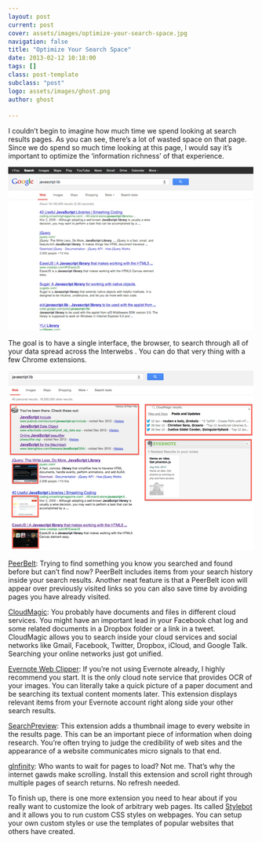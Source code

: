 ```yaml
---
layout: post
current: post
cover: assets/images/optimize-your-search-space.jpg
navigation: false
title: "Optimize Your Search Space"
date: 2013-02-12 10:18:00
tags: []
class: post-template
subclass: "post"
logo: assets/images/ghost.png
author: ghost

---
```


I couldn’t begin to imagine how much time we spend looking at search results pages. As you can see, there’s a lot of wasted space on that page. Since we do spend so much time looking at this page, I would say it’s important to optimize the ‘information richness’ of that experience. 

![image](/assets/images/opti-1.png)

The goal is to have a single interface, the browser, to search through all of your data spread across the Interwebs . You can do that very thing with a few Chrome extensions.

![image](/assets/images/opti-2.png)

[PeerBelt](https://href.li/?http://www.peerbelt.com): Trying to find something you know you searched and found before but can’t find now? PeerBelt includes items from your search history inside your search results. Another neat feature is that a PeerBelt icon will appear over previously visited links so you can also save time by avoiding pages you have already visited. 

[CloudMagic](https://href.li/?https://cloudmagic.com/k/downloads): You probably have documents and files in different cloud services. You might have an important lead in your Facebook chat log and some related documents in a Dropbox folder or a link in a tweet. CloudMagic allows you to search inside your cloud services and social networks like Gmail, Facebook, Twitter, Dropbox, iCloud, and Google Talk. Searching your online networks just got unified. 

[Evernote Web Clipper](https://href.li/?http://evernote.com/webclipper/): If you’re not using Evernote already, I highly recommend you start. It is the only cloud note service that provides OCR of your images. You can literally take a quick picture of a paper document and be searching its textual content moments later. This extension displays relevant items from your Evernote account right along side your other search results.

[SearchPreview](https://t.umblr.com/redirect?z=https%3A%2F%2Fchrome.google.com%2Fwebstore%2Fdetail%2Fsearchpreview%2Fhcjdanpjacpeeppdjkppebobilhaglfo&t=MDIyYTg3OWRjYjI0M2I5ODU5ZTRjNmJkMDA4NTkyNTU2ODFkYjY0OCxjeFdua0lacA%3D%3D&b=t%3Amc9oE5TJkAXO_RNMdoK8vQ&p=https%3A%2F%2Fsingularityhacker.com%2Fpost%2F42966025682%2Foptimize-your-search-space&m=1&ts=1642092148): This extension adds a thumbnail image to every website in the results page. This can be an important piece of information when doing research. You’re often trying to judge the credibility of web sites and the appearance of a website communicates micro signals to that end.

[gInfinity](https://t.umblr.com/redirect?z=https%3A%2F%2Fchrome.google.com%2Fwebstore%2Fdetail%2Fginfinity%2Fdgomfdmdnjbnfhodggijhpbmkgfabcmn%3Fhl%3Den&t=OGZkZjkxNDNiNzFhMzlkMzcwODFmYjVmOGM4OGMxNmU3ZGY1NGU3ZCxjeFdua0lacA%3D%3D&b=t%3Amc9oE5TJkAXO_RNMdoK8vQ&p=https%3A%2F%2Fsingularityhacker.com%2Fpost%2F42966025682%2Foptimize-your-search-space&m=1&ts=1642092148): Who wants to wait for pages to load? Not me. That’s why the internet gawds make scrolling. Install this extension and scroll right through multiple pages of search returns. No refresh needed. 

To finish up, there is one more extension you need to hear about if you really want to customize the look of arbitrary web pages. Its called [Stylebot](https://href.li/?http://stylebot.me/) and it allows you to run custom CSS styles on webpages. You can setup your own custom styles or use the templates of popular websites that others have created.

